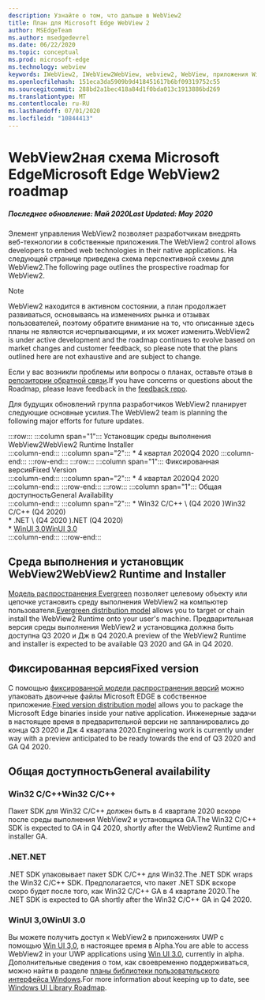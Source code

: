 ```yaml
---
description: Узнайте о том, что дальше в WebView2
title: План для Microsoft Edge WebView 2
author: MSEdgeTeam
ms.author: msedgedevrel
ms.date: 06/22/2020
ms.topic: conceptual
ms.prod: microsoft-edge
ms.technology: webview
keywords: IWebView2, IWebView2WebView, webview2, WebView, приложения Win32, Win32, EDGE, ICoreWebView2, ICoreWebView2Host, элемент управления "веб-браузер", HTML Edge
ms.openlocfilehash: 151eca3da5909b9d418451617b6bf09319752c55
ms.sourcegitcommit: 288bd2a1bec418a84d1f0bda013c1913886bd269
ms.translationtype: MT
ms.contentlocale: ru-RU
ms.lasthandoff: 07/01/2020
ms.locfileid: "10844413"
---
```

# <span data-ttu-id="e3256-104">WebView2ная схема Microsoft Edge</span><span class="sxs-lookup"><span data-stu-id="e3256-104">Microsoft Edge WebView2 roadmap</span></span>  

##### <span data-ttu-id="e3256-105">Последнее обновление: Май 2020</span><span class="sxs-lookup"><span data-stu-id="e3256-105">Last Updated: May 2020</span></span>  

<span data-ttu-id="e3256-106">Элемент управления WebView2 позволяет разработчикам внедрять веб-технологии в собственные приложения.</span><span class="sxs-lookup"><span data-stu-id="e3256-106">The WebView2 control allows developers to embed web technologies in their native applications.</span></span>  <span data-ttu-id="e3256-107">На следующей странице приведена схема перспективной схемы для WebView2.</span><span class="sxs-lookup"><span data-stu-id="e3256-107">The following page outlines the prospective roadmap for WebView2.</span></span>  

> [!NOTE]
> <span data-ttu-id="e3256-108">WebView2 находится в активном состоянии, а план продолжает развиваться, основываясь на изменениях рынка и отзывах пользователей, поэтому обратите внимание на то, что описанные здесь планы не являются исчерпывающими, и их может изменить.</span><span class="sxs-lookup"><span data-stu-id="e3256-108">WebView2 is under active development and the roadmap continues to evolve based on market changes and customer feedback, so please note that the plans outlined here are not exhaustive and are subject to change.</span></span>  

<span data-ttu-id="e3256-109">Если у вас возникли проблемы или вопросы о планах, оставьте отзыв в [репозитории обратной связи][GithubMicrosoftedgeWebviewfeedbackMain].</span><span class="sxs-lookup"><span data-stu-id="e3256-109">If you have concerns or questions about the Roadmap, please leave feedback in the [feedback repo][GithubMicrosoftedgeWebviewfeedbackMain].</span></span>  

<span data-ttu-id="e3256-110">Для будущих обновлений группа разработчиков WebView2 планирует следующие основные усилия.</span><span class="sxs-lookup"><span data-stu-id="e3256-110">The WebView2 team is planning the following major efforts for future updates.</span></span>  

:::row:::
   :::column span="1":::
      <span data-ttu-id="e3256-111">Установщик среды выполнения WebView2</span><span class="sxs-lookup"><span data-stu-id="e3256-111">WebView2 Runtime Installer</span></span>  
   :::column-end:::
   :::column span="2":::
      *   <span data-ttu-id="e3256-112">4 квартал 2020</span><span class="sxs-lookup"><span data-stu-id="e3256-112">Q4 2020</span></span>
   :::column-end:::
:::row-end:::
:::row:::
   :::column span="1":::
      <span data-ttu-id="e3256-113">Фиксированная версия</span><span class="sxs-lookup"><span data-stu-id="e3256-113">Fixed Version</span></span>  
   :::column-end:::
   :::column span="2":::
      *   <span data-ttu-id="e3256-114">4 квартал 2020</span><span class="sxs-lookup"><span data-stu-id="e3256-114">Q4 2020</span></span>  
   :::column-end:::
:::row-end:::
:::row:::
   :::column span="1":::
      <span data-ttu-id="e3256-115">Общая доступность</span><span class="sxs-lookup"><span data-stu-id="e3256-115">General Availability</span></span>  
   :::column-end:::
   :::column span="2":::
      *   <span data-ttu-id="e3256-116">Win32 C/C++ \ (Q4 2020 \)</span><span class="sxs-lookup"><span data-stu-id="e3256-116">Win32 C/C++ \(Q4 2020\)</span></span>  
      *   <span data-ttu-id="e3256-117">.NET \ (Q4 2020 \)</span><span class="sxs-lookup"><span data-stu-id="e3256-117">.NET \(Q4 2020\)</span></span>  
      *   [<span data-ttu-id="e3256-118">WinUI 3,0</span><span class="sxs-lookup"><span data-stu-id="e3256-118">WinUI 3.0</span></span>][GithubMicrosoftUiXamlRoadmap]  
   :::column-end:::
:::row-end:::  

## <span data-ttu-id="e3256-119">Среда выполнения и установщик WebView2</span><span class="sxs-lookup"><span data-stu-id="e3256-119">WebView2 Runtime and Installer</span></span>  

<span data-ttu-id="e3256-120">[Модель распространения Evergreen][ConceptDistributionEvergreenModel] позволяет целевому объекту или цепочке установить среду выполнения WebView2 на компьютер пользователя.</span><span class="sxs-lookup"><span data-stu-id="e3256-120">[Evergreen distribution model][ConceptDistributionEvergreenModel] allows you to target or chain install the WebView2 Runtime onto your user's machine.</span></span>  <span data-ttu-id="e3256-121">Предварительная версия среды выполнения WebView2 и установщика должна быть доступна Q3 2020 и Дж в Q4 2020.</span><span class="sxs-lookup"><span data-stu-id="e3256-121">A preview of the WebView2 Runtime and installer is expected to be available Q3 2020 and GA in Q4 2020.</span></span>  

## <span data-ttu-id="e3256-122">Фиксированная версия</span><span class="sxs-lookup"><span data-stu-id="e3256-122">Fixed version</span></span>  

<span data-ttu-id="e3256-123">С помощью [фиксированной модели распространения версий][ConceptsDistributionFixedVersionModel] можно упаковать двоичные файлы Microsoft EDGE в собственное приложение.</span><span class="sxs-lookup"><span data-stu-id="e3256-123">[Fixed version distribution model][ConceptsDistributionFixedVersionModel] allows you to package the Microsoft Edge binaries inside your native application.</span></span>  <span data-ttu-id="e3256-124">Инженерные задачи в настоящее время в предварительной версии не запланировались до конца Q3 2020 и Дж 4 квартала 2020.</span><span class="sxs-lookup"><span data-stu-id="e3256-124">Engineering work is currently under way with a preview anticipated to be ready towards the end of Q3 2020 and GA Q4 2020.</span></span>  

## <span data-ttu-id="e3256-125">Общая доступность</span><span class="sxs-lookup"><span data-stu-id="e3256-125">General availability</span></span>  

### <span data-ttu-id="e3256-126">Win32 C/C++</span><span class="sxs-lookup"><span data-stu-id="e3256-126">Win32 C/C++</span></span>  

<span data-ttu-id="e3256-127">Пакет SDK для Win32 C/C++ должен быть в 4 квартале 2020 вскоре после среды выполнения WebView2 и установщика GA.</span><span class="sxs-lookup"><span data-stu-id="e3256-127">The Win32 C/C++ SDK is expected to GA in Q4 2020, shortly after the WebView2 Runtime and installer GA.</span></span>  

### <span data-ttu-id="e3256-128">.NET</span><span class="sxs-lookup"><span data-stu-id="e3256-128">.NET</span></span>  

<span data-ttu-id="e3256-129">.NET SDK упаковывает пакет SDK C/C++ для Win32.</span><span class="sxs-lookup"><span data-stu-id="e3256-129">The .NET SDK wraps the Win32 C/C++ SDK.</span></span>  <span data-ttu-id="e3256-130">Предполагается, что пакет .NET SDK вскоре скоро будет после того, как Win32 C/C++ GA в 4 квартале 2020.</span><span class="sxs-lookup"><span data-stu-id="e3256-130">The .NET SDK is expected to GA shortly after the Win32 C/C++ GA in Q4 2020.</span></span>  

### <span data-ttu-id="e3256-131">WinUI 3,0</span><span class="sxs-lookup"><span data-stu-id="e3256-131">WinUI 3.0</span></span>  

<span data-ttu-id="e3256-132">Вы можете получить доступ к WebView2 в приложениях UWP с помощью [Win UI 3,0][UwpToolkitsWinui3Index], в настоящее время в Alpha.</span><span class="sxs-lookup"><span data-stu-id="e3256-132">You are able to access WebView2 in your UWP applications using [Win UI 3.0][UwpToolkitsWinui3Index], currently in alpha.</span></span>  <span data-ttu-id="e3256-133">Дополнительные сведения о том, как своевременно поддерживаться, можно найти в разделе [планы библиотеки пользовательского интерфейса Windows][GithubMicrosoftUiXamlRoadmap].</span><span class="sxs-lookup"><span data-stu-id="e3256-133">For more information about keeping up to date, see [Windows UI Library Roadmap][GithubMicrosoftUiXamlRoadmap].</span></span>  

<!-- links -->  

[ConceptDistributionEvergreenModel]: ./concepts/distribution.md#evergreen-distribution-mode "Модель распространения Evergreen — распространение приложений с помощью WebView2 | Документы Microsoft"  
[ConceptsDistributionFixedVersionModel]: ./concepts/distribution.md#fixed-version-distribution-mode "Стандартная модель распространения версий — распространение приложений с помощью WebView2 | Документы Microsoft"  

[UwpToolkitsWinui3Index]: /uwp/toolkits/winui3/index "Библиотека пользовательского интерфейса Windows 3,0 Preview 1 (Май 2020) | Документы Microsoft"  

[GithubMicrosoftedgeWebviewfeedbackMain]: https://github.com/MicrosoftEdge/WebViewFeedback "WebView Feedback-MicrosoftEdge/WebViewFeedback | GitHub"  

[GithubMicrosoftUiXamlRoadmap]: https://github.com/microsoft/microsoft-ui-xaml/blob/master/docs/roadmap.md "План библиотеки пользовательского интерфейса Windows — Microsoft/Microsoft-UI-XAML | GitHub"  
